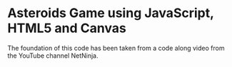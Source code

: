 # Asteroids Game using JavaScript, HTML5 and Canvas

The foundation of this code has been taken from a code along video from the YouTube channel NetNinja.
